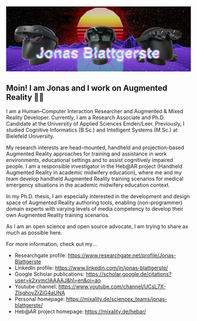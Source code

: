 ![Header](https://github.com/jblattgerste/jblattgerste/blob/main/header.jpg?raw=true)

## Moin! I am Jonas and I work on Augmented Reality :man_technologist:

I am a Human–Computer Interaction Researcher and Augmented & Mixed Reality Developer. Currently, I am a Research Associate and Ph.D. Candidate at the University of Applied Sciences Emden/Leer. Previously, I studied Cognitive Informatics (B.Sc.) and Intelligent Systems (M.Sc.) at Bielefeld University.

My research interests are head-mounted, handheld and projection-based Augmented Reality approaches for training and assistance in work environments, educational settings and to assist cognitively impaired people. I am a responsible investigator in the Heb@AR project (Handheld Augmented Reality in academic midwifery education), where me and my team develop handheld Augmented Reality training scenarios for medical emergency situations in the academic midwifery education context.

In my Ph.D. thesis, I am especially interested in the development and design space of Augmented Reality authoring tools, enabling (non-programmer) domain experts with varying levels of media competency to develop their own Augmented Reality training scenarios.

As I am an open science and open source advocate, I am trying to share as much as possible here.

For more information, check out my...
- Researchgate profile: https://www.researchgate.net/profile/Jonas-Blattgerste
- LinkedIn profile: https://www.linkedin.com/in/jonas-blattgerste/
- Google Scholar publications:  https://scholar.google.de/citations?user=k2xymcIAAAAJ&hl=en&oi=ao
- Youtube channel: https://www.youtube.com/channel/UCsL7X-ZIsghoyZrZiG4aUNA
- Personal homepage: https://mixality.de/sciencex_teams/jonas-blattgerste/
- Heb@AR project homepage: https://mixality.de/hebar/

